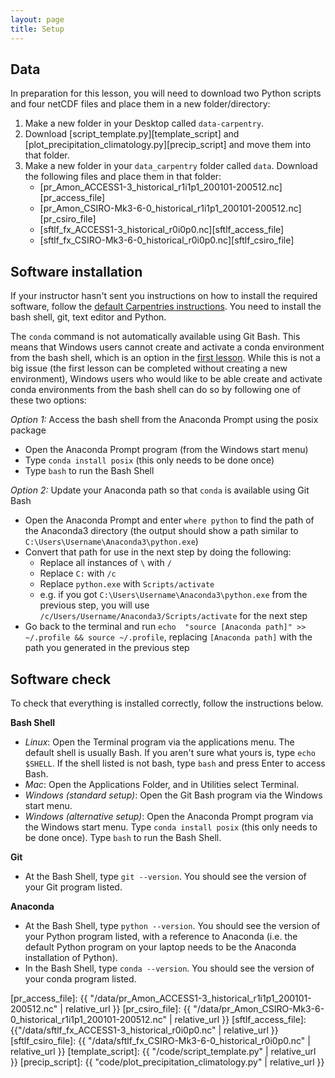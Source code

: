 ```yaml
---
layout: page
title: Setup
---
```


## Data

In preparation for this lesson,
you will need to download two Python scripts and four netCDF files and place them in a new folder/directory:

1. Make a new folder in your Desktop called `data-carpentry`.
2. Download [script_template.py][template_script] and [plot_precipitation_climatology.py][precip_script] and move them into that folder.
3. Make a new folder in your `data_carpentry` folder called `data`.
   Download the following files and place them in that folder:
   - [pr_Amon_ACCESS1-3_historical_r1i1p1_200101-200512.nc][pr_access_file]
   - [pr_Amon_CSIRO-Mk3-6-0_historical_r1i1p1_200101-200512.nc][pr_csiro_file]
   - [sftlf_fx_ACCESS1-3_historical_r0i0p0.nc][sftlf_access_file]
   - [sftlf_fx_CSIRO-Mk3-6-0_historical_r0i0p0.nc][sftlf_csiro_file]


## Software installation

If your instructor hasn't sent you instructions on how to install the required software,
follow the [default Carpentries instructions](https://carpentries.github.io/workshop-template/#setup).
You need to install the bash shell, git, text editor and Python.

The `conda` command is not automatically available using Git Bash.
This means that Windows users cannot create and activate a conda environment from the bash shell,
which is an option in the [first lesson](https://carpentrieslab.github.io/python-aos-lesson/01-conda/index.html).
While this is not a big issue (the first lesson can be completed without creating a new environment),
Windows users who would like to be able create and activate conda environments from the bash shell
can do so by following one of these two options:

*Option 1:* Access the bash shell from the Anaconda Prompt using the posix package

* Open the Anaconda Prompt program (from the Windows start menu)
* Type `conda install posix` (this only needs to be done once)
* Type `bash` to run the Bash Shell

*Option 2:* Update your Anaconda path so that `conda` is available using Git Bash

* Open the Anaconda Prompt and enter `where python` to find the path of the Anaconda3 directory (the output should show a path similar to `C:\Users\Username\Anaconda3\python.exe`)
* Convert that path for use in the next step by doing the following:
    * Replace all instances of `\` with `/`
    * Replace `C:` with `/c`
    * Replace `python.exe` with `Scripts/activate`
    * e.g. if you got `C:\Users\Username\Anaconda3\python.exe` from the previous step, you will use `/c/Users/Username/Anaconda3/Scripts/activate` for the next step
* Go back to the terminal and run `echo  "source [Anaconda path]" >> ~/.profile && source ~/.profile`, replacing `[Anaconda path]` with the path you generated in the previous step


## Software check

To check that everything is installed correctly, follow the instructions below.

**Bash Shell**

* *Linux*: Open the Terminal program via the applications menu. The default shell is usually Bash. If you aren't sure what yours is, type `echo $SHELL`. If the shell listed is not bash, type `bash` and press Enter to access Bash.
* *Mac*: Open the Applications Folder, and in Utilities select Terminal.
* *Windows (standard setup)*: Open the Git Bash program via the Windows start menu.
* *Windows (alternative setup)*: Open the Anaconda Prompt program via the Windows start menu. Type `conda install posix` (this only needs to be done once). Type `bash` to run the Bash Shell.

**Git**

* At the Bash Shell, type `git --version`. You should see the version of your Git program listed. 

**Anaconda**

* At the Bash Shell, type `python --version`. You should see the version of your Python program listed, with a reference to Anaconda (i.e. the default Python program on your laptop needs to be the Anaconda installation of Python).
* In the Bash Shell, type `conda --version`. You should see the version of your conda program listed.



[pr_access_file]: {{ "/data/pr_Amon_ACCESS1-3_historical_r1i1p1_200101-200512.nc" | relative_url }}
[pr_csiro_file]: {{ "/data/pr_Amon_CSIRO-Mk3-6-0_historical_r1i1p1_200101-200512.nc" | relative_url }}
[sftlf_access_file]: {{"/data/sftlf_fx_ACCESS1-3_historical_r0i0p0.nc" | relative_url }}
[sftlf_csiro_file]: {{ "/data/sftlf_fx_CSIRO-Mk3-6-0_historical_r0i0p0.nc" | relative_url }}
[template_script]: {{ "/code/script_template.py" | relative_url }}
[precip_script]: {{ "code/plot_precipitation_climatology.py" | relative_url }}
